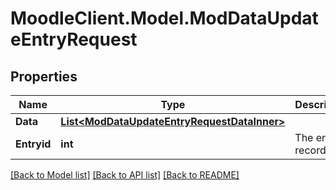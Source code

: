 # MoodleClient.Model.ModDataUpdateEntryRequest

## Properties

Name | Type | Description | Notes
------------ | ------------- | ------------- | -------------
**Data** | [**List&lt;ModDataUpdateEntryRequestDataInner&gt;**](ModDataUpdateEntryRequestDataInner.md) |  | 
**Entryid** | **int** | The entry record id. | [default to null]

[[Back to Model list]](../README.md#documentation-for-models) [[Back to API list]](../README.md#documentation-for-api-endpoints) [[Back to README]](../README.md)

